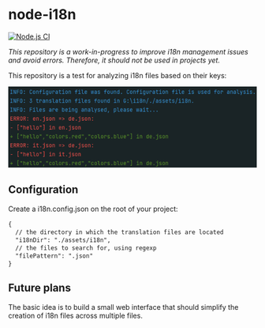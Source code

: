 # node-i18n

[![Node.js CI](https://github.com/dominique-boerner/node-i18n/actions/workflows/node.js.yml/badge.svg)](https://github.com/dominique-boerner/node-i18n/actions/workflows/node.js.yml)

*This repository is a work-in-progress to improve i18n management issues and avoid errors. Therefore, it should not be used in projects yet.*

This repository is a test for analyzing i18n files based on their keys:

![preview](./.github/assets/diff-console.png)

## Configuration

Create a i18n.config.json on the root of your project:

```
{
  // the directory in which the translation files are located
  "i18nDir": "./assets/i18n",
  // the files to search for, using regexp
  "filePattern": ".json"
}
```

## Future plans

The basic idea is to build a small web interface that should simplify the creation of i18n files across multiple files.
